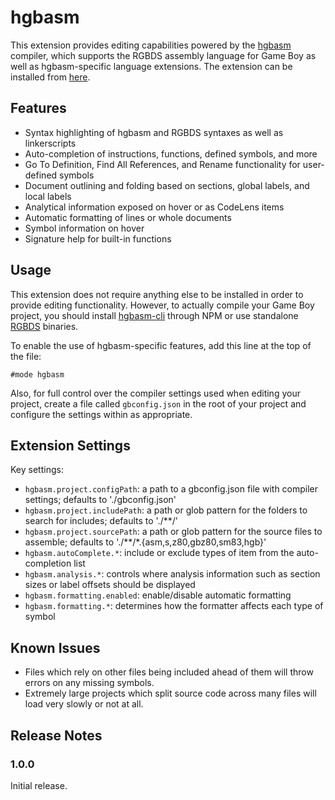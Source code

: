 # hgbasm

This extension provides editing capabilities powered by the [hgbasm](https://github.com/Hawkbat/hgbasm) compiler, which supports the RGBDS assembly language for Game Boy as well as hgbasm-specific language extensions. The extension can be installed from [here](https://marketplace.visualstudio.com/items?itemName=Hawkbat.hgbasm-vscode).

## Features

- Syntax highlighting of hgbasm and RGBDS syntaxes as well as linkerscripts
- Auto-completion of instructions, functions, defined symbols, and more
- Go To Definition, Find All References, and Rename functionality for user-defined symbols
- Document outlining and folding based on sections, global labels, and local labels
- Analytical information exposed on hover or as CodeLens items
- Automatic formatting of lines or whole documents
- Symbol information on hover
- Signature help for built-in functions

## Usage

This extension does not require anything else to be installed in order to provide editing functionality. However, to actually compile your Game Boy project, you should install [hgbasm-cli](https://github.com/Hawkbat/hgbasm-cli/) through NPM or use standalone [RGBDS](https://github.com/rednex/rgbds) binaries.

To enable the use of hgbasm-specific features, add this line at the top of the file:

```
#mode hgbasm
```

Also, for full control over the compiler settings used when editing your project, create a file called `gbconfig.json` in the root of your project and configure the settings within as appropriate.

## Extension Settings

Key settings:

* `hgbasm.project.configPath`: a path to a gbconfig.json file with compiler settings; defaults to './gbconfig.json'
* `hgbasm.project.includePath`: a path or glob pattern for the folders to search for includes; defaults to './**/'
* `hgbasm.project.sourcePath`: a path or glob pattern for the source files to assemble; defaults to './**/*.{asm,s,z80,gbz80,sm83,hgb}'
* `hgbasm.autoComplete.*`: include or exclude types of item from the auto-completion list
* `hgbasm.analysis.*`: controls where analysis information such as section sizes or label offsets should be displayed
* `hgbasm.formatting.enabled`: enable/disable automatic formatting
* `hgbasm.formatting.*`: determines how the formatter affects each type of symbol

## Known Issues

- Files which rely on other files being included ahead of them will throw errors on any missing symbols.
- Extremely large projects which split source code across many files will load very slowly or not at all.

## Release Notes

### 1.0.0

Initial release.
